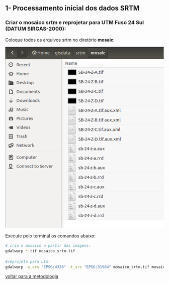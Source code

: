 ## 1- Processamento inicial dos dados SRTM

### Criar o mosaico srtm e reprojetar para UTM Fuso 24 Sul (DATUM SIRGAS-2000):

Coloque todos os arquivos srtm no diretório **mosaic**:

![image](img/01.png)

Execute pelo terminal os comandos abaixo:

```bash
# cria o mosaico a partir das imagens:
gdalwarp *.tif mosaico_srtm.tif

#reprojeta para utm:
gdalwarp -s_srs "EPSG:4326" -t_srs "EPSG:31984" mosaico_srtm.tif mosaico_srtm_utm.tif
```

[voltar para a metodologia][0]

[0]:metodologia.md
